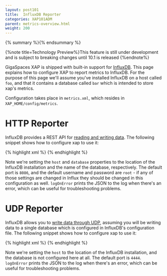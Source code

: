 ```yaml
---
layout: post101
title:  InfluxDB Reporter
categories: XAP101ADM
parent: metrics-overview.html
weight: 200
---
```


{% summary %}{% endsummary %}

{%note title=Technology Preview%}This feature is still under development and is subject to breaking changes until 10.1 is released {%endnote%}

GigaSpaces XAP is shipped with built-in support for [InfluxDB](http://influxdb.com/). This page explains how to configure XAP to report metrics to InfluxDB. For the purpose of this page we'll assume you've installed InfluxDB on a host called `foo`, and that it contains a database called `bar` which is intended to store xap's metrics.

Configuration takes place in `metrics.xml`, which resides in `XAP_HOME/config/metrics`.

# HTTP Reporter

InfluxDB provides a REST API for [reading and writing data](http://influxdb.com/docs/v0.8/api/reading_and_writing_data.html). The following snippet shows how to configure xap to use it:

{% highlight xml %}
<metrics-configuration>
    <reporters>
        <reporter name="influxdb-http">
            <property name="host" value="foo"/>
            <property name="port" value="8086"/>
            <property name="database" value="bar"/>
            <property name="username" value="root"/>
            <property name="password" value="root"/>
            <property name="logOnError" value="yes"/>
        </reporter>
    </reporters>
</metrics-configuration>
{% endhighlight %}

Note we're setting the `host` and `database` properties to the location of the InfluxDB installation and the name of the database, respectively. The default port is `8086`, and the default username and password are `root` - if any of those settings are changed in Influx they should be changed in this configuration as well. `logOnError` prints the JSON to the log when there's an error, which can be useful for troubleshooting problems.

# UDP Reporter

InfluxDB allows you to [write data through UDP](http://influxdb.com/docs/v0.8/api/reading_and_writing_data.html#writing-data-through-json-+-udp), assuming you will be writing data to a single database which is configured in InfluxDB's configuration file. The following snippet shows how to configure xap to use it:

{% highlight xml %}
<metrics-configuration>
    <reporters>
        <reporter name="influxdb-udp">
            <property name="host" value="foo"/>
            <property name="port" value="4444"/>
            <property name="logOnError" value="yes"/>
        </reporter>
    </reporters>
</metrics-configuration>
{% endhighlight %}

Note we're setting the `host` to the location of the InfluxDB installation, and the database is not configured here at all. The default port is `4444`. `logOnError` prints the JSON to the log when there's an error, which can be useful for troubleshooting problems.
